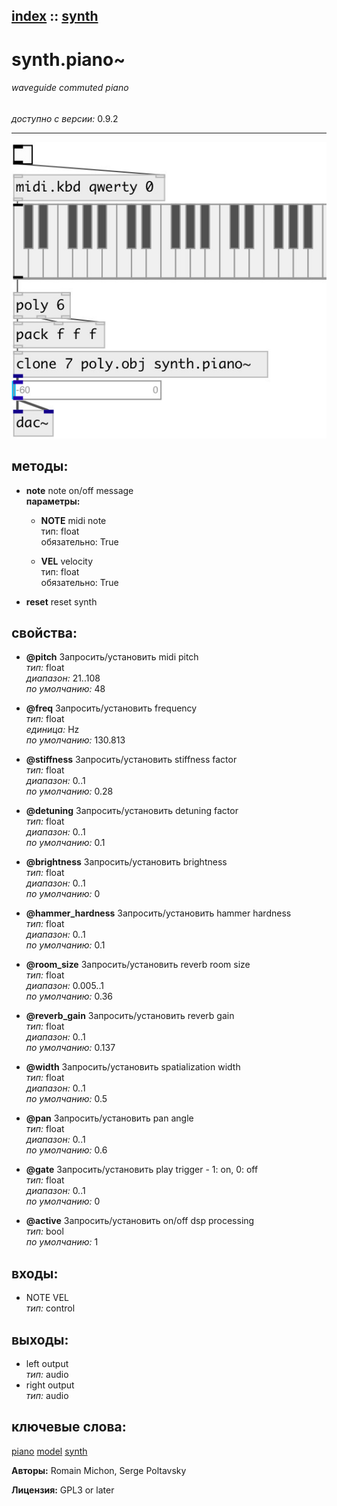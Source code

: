 [index](index.html) :: [synth](category_synth.html)
---

# synth.piano~

###### waveguide commuted piano

*доступно с версии:* 0.9.2

---




[![example](../examples/img/synth.piano~.jpg)](../examples/pd/synth.piano~.pd)





## методы:

* **note**
note on/off message<br>
  __параметры:__
  - **NOTE** midi note<br>
    тип: float <br>
    обязательно: True <br>

  - **VEL** velocity<br>
    тип: float <br>
    обязательно: True <br>

* **reset**
reset synth<br>




## свойства:

* **@pitch** 
Запросить/установить midi pitch<br>
_тип:_ float<br>
_диапазон:_ 21..108<br>
_по умолчанию:_ 48<br>

* **@freq** 
Запросить/установить frequency<br>
_тип:_ float<br>
_единица:_ Hz<br>
_по умолчанию:_ 130.813<br>

* **@stiffness** 
Запросить/установить stiffness factor<br>
_тип:_ float<br>
_диапазон:_ 0..1<br>
_по умолчанию:_ 0.28<br>

* **@detuning** 
Запросить/установить detuning factor<br>
_тип:_ float<br>
_диапазон:_ 0..1<br>
_по умолчанию:_ 0.1<br>

* **@brightness** 
Запросить/установить brightness<br>
_тип:_ float<br>
_диапазон:_ 0..1<br>
_по умолчанию:_ 0<br>

* **@hammer_hardness** 
Запросить/установить hammer hardness<br>
_тип:_ float<br>
_диапазон:_ 0..1<br>
_по умолчанию:_ 0.1<br>

* **@room_size** 
Запросить/установить reverb room size<br>
_тип:_ float<br>
_диапазон:_ 0.005..1<br>
_по умолчанию:_ 0.36<br>

* **@reverb_gain** 
Запросить/установить reverb gain<br>
_тип:_ float<br>
_диапазон:_ 0..1<br>
_по умолчанию:_ 0.137<br>

* **@width** 
Запросить/установить spatialization width<br>
_тип:_ float<br>
_диапазон:_ 0..1<br>
_по умолчанию:_ 0.5<br>

* **@pan** 
Запросить/установить pan angle<br>
_тип:_ float<br>
_диапазон:_ 0..1<br>
_по умолчанию:_ 0.6<br>

* **@gate** 
Запросить/установить play trigger - 1: on, 0: off<br>
_тип:_ float<br>
_диапазон:_ 0..1<br>
_по умолчанию:_ 0<br>

* **@active** 
Запросить/установить on/off dsp processing<br>
_тип:_ bool<br>
_по умолчанию:_ 1<br>



## входы:

* NOTE VEL<br>
_тип:_ control



## выходы:

* left output<br>
_тип:_ audio
* right output<br>
_тип:_ audio



## ключевые слова:

[piano](keywords/piano.html)
[model](keywords/model.html)
[synth](keywords/synth.html)






**Авторы:** Romain Michon, Serge Poltavsky




**Лицензия:** GPL3 or later





